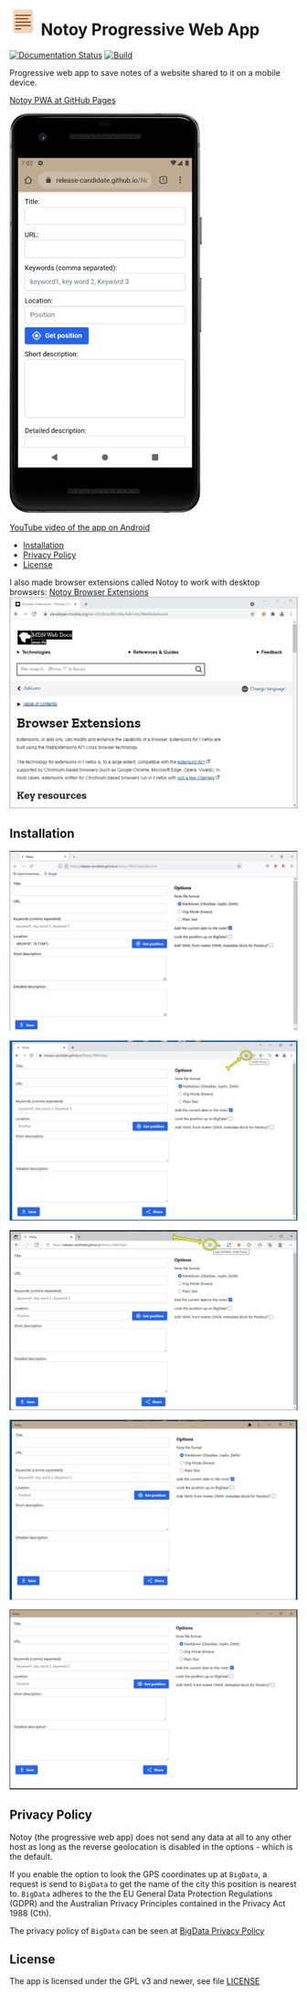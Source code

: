 # ![](./assets/icons/transparent_48.png) Notoy Progressive Web App <!-- omit in toc -->

[![Documentation Status](https://readthedocs.org/projects/notoy-pwa/badge/?version=latest)](https://notoy-pwa.readthedocs.io/en/latest/?badge=latest)
[![Build](https://github.com/Release-Candidate/Notoy-PWA/actions/workflows/build.yml/badge.svg)](https://github.com/Release-Candidate/Notoy-PWA/actions/workflows/build.yml)

Progressive web app to save notes of a website shared to it on a mobile device.

[Notoy PWA at GitHub Pages](https://release-candidate.github.io/Notoy-PWA/http/index.html)

![Notoy app on mobile](./docs/images/android.jpg)

[YouTube video of the app on Android](https://youtu.be/xJgV62jFl-s)

- [Installation](#installation)
- [Privacy Policy](#privacy-policy)
- [License](#license)

I also made browser extensions called Notoy to work with desktop browsers: [Notoy Browser Extensions](https://github.com/Release-Candidate/Notoy-BrowserExtensions)
![GIF showing the usage of the Notoy browser extension](https://github.com/Release-Candidate/Notoy-BrowserExtensions/raw/main/docs/images/video_en_mdn.gif)

## Installation

![Screenshot of the website in Firefox](./docs/images/firefox.jpg)

![Screenshot of the installation of the desktop app using Chrome](docs/images/install_chrome_en.jpg)

![Screenshot of the installation of the desktop app using Edge](./docs/images/install_edge_en.jpg)

![Screenshot of the installed app in Chrome](./docs/images/installed_chrome_en.jpg)

![Screenshot of the installed app in Edge](docs/images/installed_edge_en.jpg)

## Privacy Policy

Notoy (the progressive web app) does not send any data at all to any other host as long as the reverse geolocation is disabled in the options - which is the default.

If you enable the option to look the GPS coordinates up at `BigData`, a request is send to `BigData` to get the name of the city this position is nearest to. `BigData` adheres to the the EU General Data Protection Regulations (GDPR) and the Australian Privacy Principles contained in the Privacy Act 1988 (Cth).

The privacy policy of `BigData` can be seen at [BigData Privacy Policy](https://www.bigdatacloud.com/privacy-and-cookie-policy)

## License

The app is licensed under the GPL v3 and newer, see file [LICENSE](./LICENSE)

